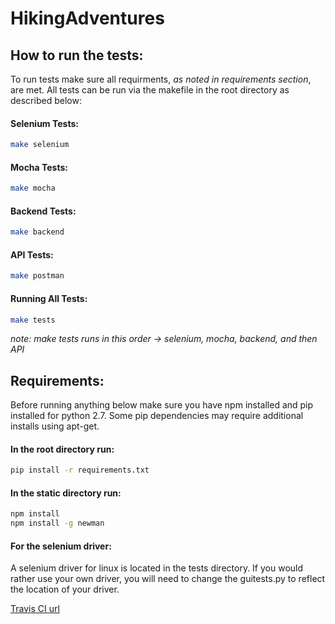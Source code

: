 # HikingAdventures

## How to run the tests:
To run tests make sure all requirments, *as noted in requirements section*, are met.
All tests can be run via the makefile in the root directory as described below:

#### Selenium Tests:
```zsh
make selenium
```
#### Mocha Tests:
```zsh
make mocha
```
#### Backend Tests:
```zsh
make backend
```
#### API Tests:
```zsh
make postman
```
#### Running All Tests:
```zsh
make tests
```
*note: make tests runs in this order -> selenium, mocha, backend, and then API*

## Requirements:
Before running anything below make sure you have npm installed and pip installed for python 2.7.  Some pip dependencies may require additional installs using apt-get.
#### In the root directory run:
```zsh
pip install -r requirements.txt
```
#### In the static directory run:
```zsh
npm install
npm install -g newman
```
#### For the selenium driver:
A selenium driver for linux is located in the tests directory.  If you would rather use your own driver, you will need to change the guitests.py to reflect the location of your driver.

[Travis CI url](https://travis-ci.org/RobertHale/HikingAdventure)
